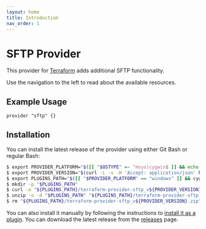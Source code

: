 ```yaml
---
layout: home
title: Introduction
nav_order: 1
---
```


# SFTP Provider

This provider for [Terraform](https://www.terraform.io/) adds additional SFTP functionality.

Use the navigation to the left to read about the available resources.

## Example Usage

```
provider "sftp" {}
```

## Installation

You can install the latest release of the provider using either Git Bash or regular Bash:

```sh
$ export PROVIDER_PLATFORM="$([[ "$OSTYPE" =~ ^msys|cygwin$ ]] && echo "windows" || ([[ "$OSTYPE" == "darwin"* ]] && echo "darwin" || ([[ "$OSTYPE" == "linux"* ]] && echo "linux" || echo "unsupported")))"
$ export PROVIDER_VERSION="$(curl -L -s -H 'Accept: application/json' https://github.com/danitso/terraform-provider-sftp/releases/latest | sed -e 's/.*"tag_name":"\([^"]*\)".*/\1/')"
$ export PLUGINS_PATH="$([[ "$PROVIDER_PLATFORM" == "windows" ]] && cygpath -u "$APPDATA" || echo "$HOME")/terraform.d/plugins"
$ mkdir -p "$PLUGINS_PATH"
$ curl -o "${PLUGINS_PATH}/terraform-provider-sftp_v${PROVIDER_VERSION}.zip" -sL "https://github.com/danitso/terraform-provider-sftp/releases/download/${PROVIDER_VERSION}/terraform-provider-sftp_v${PROVIDER_VERSION}-custom_${PROVIDER_PLATFORM}_amd64.zip"
$ unzip -o -d "$PLUGINS_PATH" "${PLUGINS_PATH}/terraform-provider-sftp_v${PROVIDER_VERSION}.zip"
$ rm "${PLUGINS_PATH}/terraform-provider-sftp_v${PROVIDER_VERSION}.zip"
```

You can also install it manually by following the instructions to [install it as a plugin](https://www.terraform.io/docs/plugins/basics.html#installing-plugins). You can download the latest release from the [releases](https://github.com/danitso/terraform-provider-sftp/releases) page.
